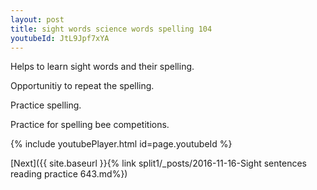 ```yaml
---
layout: post
title: sight words science words spelling 104
youtubeId: JtL9Jpf7xYA
---
```

 
 
Helps to learn sight words and their spelling.

Opportunitiy to repeat the spelling. 

Practice spelling. 
 
Practice for spelling bee competitions. 
 
{% include youtubePlayer.html id=page.youtubeId %}
 
 

[Next]({{ site.baseurl }}{% link  split1/_posts/2016-11-16-Sight sentences reading practice 643.md%})
 
